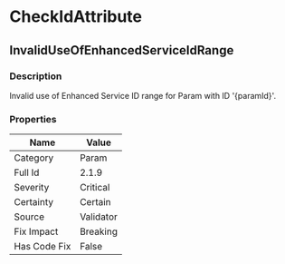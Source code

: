 ﻿---  
uid: Validator_2_1_9  
---

# CheckIdAttribute

## InvalidUseOfEnhancedServiceIdRange

### Description

Invalid use of Enhanced Service ID range for Param with ID '{paramId}'.

### Properties

| Name         | Value     |
| ------------ | --------- |
| Category     | Param     |
| Full Id      | 2.1.9     |
| Severity     | Critical  |
| Certainty    | Certain   |
| Source       | Validator |
| Fix Impact   | Breaking  |
| Has Code Fix | False     |
